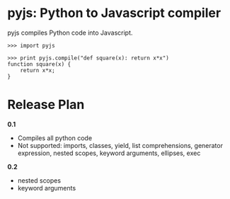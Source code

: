 pyjs: Python to Javascript compiler
===================================

pyjs compiles Python code into Javascript.

    >>> import pyjs

    >>> print pyjs.compile("def square(x): return x*x")
    function square(x) {
        return x*x;
    }

Release Plan
============

**0.1**

* Compiles all python code
* Not supported: imports, classes, yield, list comprehensions, generator expression, nested scopes, keyword arguments, ellipses, exec

**0.2**

* nested scopes
* keyword arguments